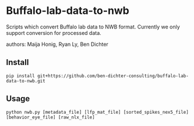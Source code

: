 # Buffalo-lab-data-to-nwb
Scripts which convert Buffalo lab data to NWB format. Currently we only support conversion for processed data.

authors: Maija Honig, Ryan Ly, Ben Dichter

## Install

```
pip install git+https://github.com/ben-dichter-consulting/buffalo-lab-data-to-nwb.git
```

## Usage

```
python nwb.py [metadata_file] [lfp_mat_file] [sorted_spikes_nex5_file] [behavior_eye_file] [raw_nlx_file]
```
